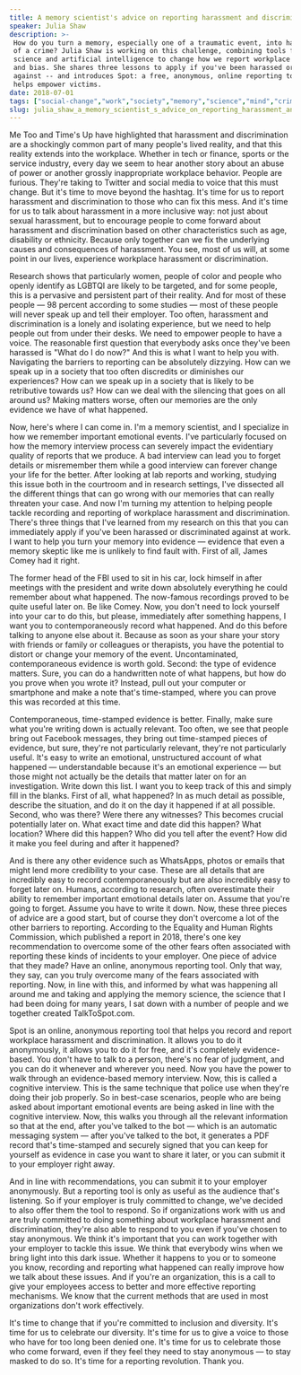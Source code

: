 ```yaml
---
title: A memory scientist's advice on reporting harassment and discrimination
speaker: Julia Shaw
description: >-
 How do you turn a memory, especially one of a traumatic event, into hard evidence
 of a crime? Julia Shaw is working on this challenge, combining tools from memory
 science and artificial intelligence to change how we report workplace harassment
 and bias. She shares three lessons to apply if you've been harassed or discriminated
 against -- and introduces Spot: a free, anonymous, online reporting tool that
 helps empower victims.
date: 2018-07-01
tags: ["social-change","work","society","memory","science","mind","crime","cognitive-science","brain","tedx"]
slug: julia_shaw_a_memory_scientist_s_advice_on_reporting_harassment_and_discrimination
---
```


Me Too and Time's Up have highlighted that harassment and discrimination are a shockingly
common part of many people's lived reality, and that this reality extends into the
workplace. Whether in tech or finance, sports or the service industry, every day we seem
to hear another story about an abuse of power or another grossly inappropriate workplace
behavior. People are furious. They're taking to Twitter and social media to voice that
this must change. But it's time to move beyond the hashtag. It's time for us to report
harassment and discrimination to those who can fix this mess. And it's time for us to talk
about harassment in a more inclusive way: not just about sexual harassment, but to
encourage people to come forward about harassment and discrimination based on other
characteristics such as age, disability or ethnicity. Because only together can we fix the
underlying causes and consequences of harassment. You see, most of us will, at some point
in our lives, experience workplace harassment or discrimination.

Research shows that particularly women, people of color and people who openly identify as
LGBTQI are likely to be targeted, and for some people, this is a pervasive and persistent
part of their reality. And for most of these people — 98 percent according to some studies
— most of these people will never speak up and tell their employer. Too often, harassment
and discrimination is a lonely and isolating experience, but we need to help people out
from under their desks. We need to empower people to have a voice. The reasonable first
question that everybody asks once they've been harassed is "What do I do now?" And this is
what I want to help you with. Navigating the barriers to reporting can be absolutely
dizzying. How can we speak up in a society that too often discredits or diminishes our
experiences? How can we speak up in a society that is likely to be retributive towards us?
How can we deal with the silencing that goes on all around us? Making matters worse, often
our memories are the only evidence we have of what happened.

Now, here's where I can come in. I'm a memory scientist, and I specialize in how we
remember important emotional events. I've particularly focused on how the memory interview
process can severely impact the evidentiary quality of reports that we produce. A bad
interview can lead you to forget details or misremember them while a good interview can
forever change your life for the better. After looking at lab reports and working,
studying this issue both in the courtroom and in research settings, I've dissected all the
different things that can go wrong with our memories that can really threaten your case.
And now I'm turning my attention to helping people tackle recording and reporting of
workplace harassment and discrimination. There's three things that I've learned from my
research on this that you can immediately apply if you've been harassed or discriminated
against at work. I want to help you turn your memory into evidence — evidence that even a
memory skeptic like me is unlikely to find fault with. First of all, James Comey had it
right.

The former head of the FBI used to sit in his car, lock himself in after meetings with the
president and write down absolutely everything he could remember about what happened. The
now-famous recordings proved to be quite useful later on. Be like Comey. Now, you don't
need to lock yourself into your car to do this, but please, immediately after something
happens, I want you to contemporaneously record what happened. And do this before talking
to anyone else about it. Because as soon as your share your story with friends or family
or colleagues or therapists, you have the potential to distort or change your memory of
the event. Uncontaminated, contemporaneous evidence is worth gold. Second: the type of
evidence matters. Sure, you can do a handwritten note of what happens, but how do you
prove when you wrote it? Instead, pull out your computer or smartphone and make a note
that's time-stamped, where you can prove this was recorded at this time.

Contemporaneous, time-stamped evidence is better. Finally, make sure what you're writing
down is actually relevant. Too often, we see that people bring out Facebook messages, they
bring out time-stamped pieces of evidence, but sure, they're not particularly relevant,
they're not particularly useful. It's easy to write an emotional, unstructured account of
what happened — understandable because it's an emotional experience — but those might not
actually be the details that matter later on for an investigation. Write down this list. I
want you to keep track of this and simply fill in the blanks. First of all, what happened?
In as much detail as possible, describe the situation, and do it on the day it happened if
at all possible. Second, who was there? Were there any witnesses? This becomes crucial
potentially later on. What exact time and date did this happen? What location? Where did
this happen? Who did you tell after the event? How did it make you feel during and after
it happened?

And is there any other evidence such as WhatsApps, photos or emails that might lend more
credibility to your case. These are all details that are incredibly easy to record
contemporaneously but are also incredibly easy to forget later on. Humans, according to
research, often overestimate their ability to remember important emotional details later
on. Assume that you're going to forget. Assume you have to write it down. Now, these three
pieces of advice are a good start, but of course they don't overcome a lot of the other
barriers to reporting. According to the Equality and Human Rights Commission, which
published a report in 2018, there's one key recommendation to overcome some of the other
fears often associated with reporting these kinds of incidents to your employer. One piece
of advice that they made? Have an online, anonymous reporting tool. Only that way, they
say, can you truly overcome many of the fears associated with reporting. Now, in line with
this, and informed by what was happening all around me and taking and applying the memory
science, the science that I had been doing for many years, I sat down with a number of
people and we together created TalkToSpot.com.

Spot is an online, anonymous reporting tool that helps you record and report workplace
harassment and discrimination. It allows you to do it anonymously, it allows you to do it
for free, and it's completely evidence-based. You don't have to talk to a person, there's
no fear of judgment, and you can do it whenever and wherever you need. Now you have the
power to walk through an evidence-based memory interview. Now, this is called a cognitive
interview. This is the same technique that police use when they're doing their job
properly. So in best-case scenarios, people who are being asked about important emotional
events are being asked in line with the cognitive interview. Now, this walks you through
all the relevant information so that at the end, after you've talked to the bot — which is
an automatic messaging system — after you've talked to the bot, it generates a PDF record
that's time-stamped and securely signed that you can keep for yourself as evidence in case
you want to share it later, or you can submit it to your employer right
away.

And in line with recommendations, you can submit it to your employer anonymously. But a
reporting tool is only as useful as the audience that's listening. So if your employer is
truly committed to change, we've decided to also offer them the tool to respond. So if
organizations work with us and are truly committed to doing something about workplace
harassment and discrimination, they're also able to respond to you even if you've chosen
to stay anonymous. We think it's important that you can work together with your employer
to tackle this issue. We think that everybody wins when we bring light into this dark
issue. Whether it happens to you or to someone you know, recording and reporting what
happened can really improve how we talk about these issues. And if you're an organization,
this is a call to give your employees access to better and more effective reporting
mechanisms. We know that the current methods that are used in most organizations don't
work effectively.

It's time to change that if you're committed to inclusion and diversity. It's time for us
to celebrate our diversity. It's time for us to give a voice to those who have for too
long been denied one. It's time for us to celebrate those who come forward, even if they
feel they need to stay anonymous — to stay masked to do so. It's time for a reporting
revolution. Thank you.

<!--
ad_duration=3.33
comment_count=20
event="TEDxLondon"
external_start_time=0
has_talk_citation=1
intro_duration=11.82
is_subtitle_required="False"
is_talk_featured="True"
language="en"
language_swap="False"
native_language="en"
number_of_related_talks=6
number_of_speakers=1
number_of_subtitled_videos=18
number_of_tags=10
number_of_talk_download_languages=18
number_of_talk_more_resources=2
number_of_talk_recommendations=0
number_of_talks_take_actions=1
post_ad_duration=0.83
published_timestamp="2018-11-02 14:57:15"
recording_date="2018-07-01"
speaker_description="Psychological scientist"
speaker_is_published=1
speaker_name="Julia Shaw"
talk_name="A memory scientist's advice on reporting harassment and discrimination"
talks_tags=["social-change","work","society","memory","science","mind","crime","cognitive-science","brain","tedx"]
url_audio="https://download.ted.com/talks/JuliaShaw_2018X.mp3?apikey=acme-roadrunner"
url_photo_speaker="https://pe.tedcdn.com/images/ted/3a6afea3321aba306c90f0f31321729e787e7819_254x191.jpg"
url_photo_talk="https://s3.amazonaws.com/talkstar-photos/uploads/6846b463-6d99-465e-9e6a-a714e5bf22fc/JuliaShaw_2018X-embed.jpg"
url_webpage="https://www.ted.com/talks/julia_shaw_a_memory_scientist_s_advice_on_reporting_harassment_and_discrimination"
video_type_name="TEDx Talk"
-->